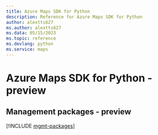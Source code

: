 ```yaml
---
title: Azure Maps SDK for Python
description: Reference for Azure Maps SDK for Python
author: alextts627
ms.author: alextts627
ms.data: 05/15/2023
ms.topic: reference
ms.devlang: python
ms.service: maps
---
```

# Azure Maps SDK for Python - preview

## Management packages - preview
[!INCLUDE [mgmt-packages](maps-mgmt-index.md)]